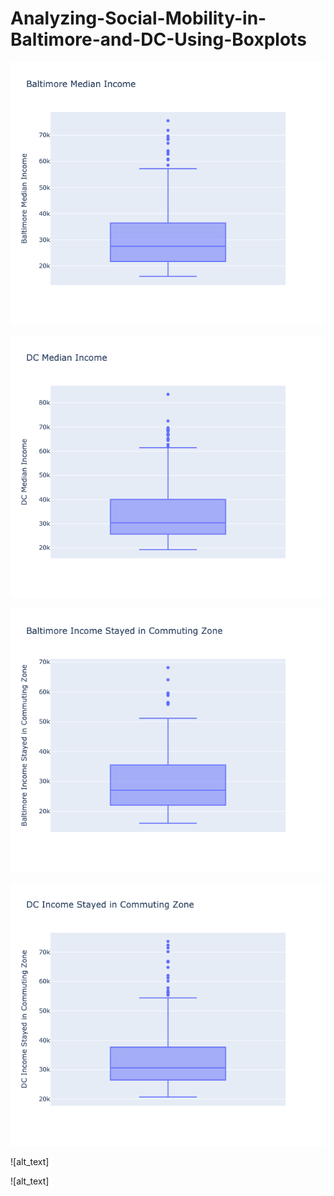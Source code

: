 # Analyzing-Social-Mobility-in-Baltimore-and-DC-Using-Boxplots





![alt_text](https://github.com/yoselassie99/Analyzing-Social-Mobility-in-Baltimore-and-DC-Using-Boxplots/blob/main/BaltimoreMedianIncomePlot.png)

![alt_text](https://github.com/yoselassie99/Analyzing-Social-Mobility-in-Baltimore-and-DC-Using-Boxplots/blob/main/DCMedianIncomeBox.png)

![alt_text](https://github.com/yoselassie99/Analyzing-Social-Mobility-in-Baltimore-and-DC-Using-Boxplots/blob/main/BaltimoreIncomeStay.png)

![alt_text](https://github.com/yoselassie99/Analyzing-Social-Mobility-in-Baltimore-and-DC-Using-Boxplots/blob/main/DCIncomeStay.png)

![alt_text]

![alt_text]

